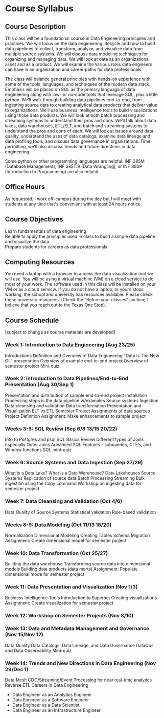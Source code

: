 # Course Syllabus

## Course Description
This class will be a foundational course in Data Engineering principles and practices.
We will focus on the data engineering lifecycle and how to build data pipelines to collect, 
transform, analyze, and visualize data from multiple source systems. We will discuss data 
modeling techniques for organizing and managing data. We will look at data as an organizational 
asset and as a product. We will examine the various roles data engineers can have in an 
organization and career paths for data professionals.

The class will balance general principles with hands-on experience with some of the tools, 
languages, and techniques of the modern data stack. Emphasis will be placed on SQL as the primary 
language of data engineering along with low- or no-code tools that leverage SQL, plus a little 
python. We’ll walk through building data pipelines end-to-end, from ingesting source data to 
creating analytical data products that deliver value to organizations. We’ll use business 
intelligence tools to build visualizations using those data products. We will look at both 
batch processing and streaming systems to understand their pros and cons. We’ll talk about data 
lakes, data warehouses, ETL/ELT, and batch and streaming systems to understand the pros and cons 
of each. We will look at issues around data quality, understand the uses of data catalogs, examine 
data lineage and data profiling tools, and discuss data governance in organizations. Time 
permitting, we’ll also discuss trends and future directions in data engineering.

Some python or other programming languages are helpful. INF 385M (Database Management), 
INF 385T.9 (Data Wrangling), or INF 380P (Introduction to Programming) are also helpful.

## Office Hours
As requested. I work off-campus during the day but I will meet with students at any time that's 
convenient with at least 24 hours notice.

## Course Objectives
Learn fundamentals of data engineering.  
Be able to apply the principles used in class to build a simple data pipeline and visualize the data.  
Prepare students for careers as data professionals.  

## Computing Resources
You need a laptop with a browser to access the data visualization tool we will use. You will be 
using a virtual machine (VM) on a cloud service to do most of your work. The software used in this 
class will be installed on your VM or as a cloud servicw. If you do not have a laptop, or yours 
stops working, the school and university has resources available. Please check these university 
resources. (Check the “Before your classes” section; I believe that you reach out to the Texas One Stop).

## Course Schedule 
[subject to change as course materials are developed]

### Week 1: Introduction to Data Engineering (Aug 23/25)
Introductions
Definition and Overview of Data Engineering
“Data Is The New Oil” presentation
Overview of example end-to-end project
Overview of semester project
Mini-quiz

### Week 2: Introduction to Data Pipelines/End-to-End Presentation (Aug 30/Sep 1)
Presentation and distribution of sample end-to-end project
Installation
Processing steps in the data pipeline w/examples
Source systems
Ingestion
Data cleansing and validation
Data transformation
Presentation and Visualization
ELT vs ETL
Semester Project
Assignments of data sources
Project Definition
Assignment: Make enhancements to sample project

### Weeks 3-5: SQL Review (Sep 6/8 13/15 20/22)
Into to Postgres and psql
SQL Basics Review
Different types of Joins especially Outer Joins
Advanced SQL Features - subqueries, CTE’s, and Window functions
SQL mini-quiz

### Week 6: Source Systems and Data Ingestion (Sep 27/29)
What is a Data Lake?
What is a Data Warehouse?
Data Lakehouses 
Source Systems
Replication of source data
Batch Processing
Streaming
Bulk ingestion using the Copy command
Workshop on ingesting data for semester project

### Week 7: Data Cleansing and Validation (Oct 4/6)
Data Quality of Source Systems
Statistical validation
Rule-based validation

### Weeks 8-9: Data Modeling (Oct 11/13 18/20)
Normalization
Dimensional Modeling
Creating Tables
Schema Migration
Assignment: Create dimensional model for semester project

### Week 10: Data Transformation (Oct 25/27)
Building the data warehouse
Transforming source data into dimensional models
Building data products (data marts)
Assignment: Populate dimensional mode for semester project

### Week 11: Data Presentation and Visualization (Nov 1/3)
Business Intelligence Tools
Introduction to Superset
Creating visualizations
Assignment: Create visualization for semester project

### Week 12: Workshop on Semester Projects (Nov 8/10)

### Week 13: Data and Metadata Management and Governance (Nov 15/Nov 17)
Data Quality
Data Catalogs, Data Lineage, and Data Governance
DataOps and Data Observability
Mini-quiz 

### Week 14: Trends and New Directions in Data Engineering (Nov 29/Dec 1)
Data Mesh
CDC/Streaming/Event Processing for near real-time analytics
Reverse ETL
Careers in Data Engineering
* Data Engineer as an Analytics Engineer
* Data Engineer as a Software Engineer
* Data Engineer as a Data Scientist
* Data Engineer as an Infrastructure Engineer
